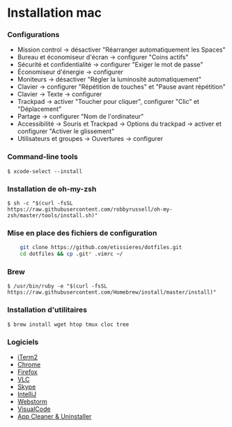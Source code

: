 # Installation mac

### Configurations

 * Mission control -> désactiver "Réarranger automatiquement les Spaces"
 * Bureau et économiseur d'écran -> configurer "Coins actifs"
 * Sécurité et confidentialité -> configurer "Exiger le mot de passe"
 * Économiseur d'énergie -> configurer
 * Moniteurs -> désactiver "Régler la luminosité automatiquement"
 * Clavier -> configurer "Répétition de touches" et "Pause avant répétition"
 * Clavier -> Texte -> configurer
 * Trackpad -> activer "Toucher pour cliquer", configurer "Clic" et "Déplacement"
 * Partage -> configurer "Nom de l'ordinateur"
 * Accessibilité -> Souris et Trackpad -> Options du trackpad -> activer et configurer "Activer le glissement"
 * Utilisateurs et groupes -> Ouvertures -> configurer

### Command-line tools

    $ xcode-select --install

### Installation de oh-my-zsh

    $ sh -c "$(curl -fsSL https://raw.githubusercontent.com/robbyrussell/oh-my-zsh/master/tools/install.sh)"

### Mise en place des fichiers de configuration

```bash
    git clone https://github.com/etissieres/dotfiles.git
    cd dotfiles && cp .git* .vimrc ~/
```

### Brew

    $ /usr/bin/ruby -e "$(curl -fsSL https://raw.githubusercontent.com/Homebrew/install/master/install)"

### Installation d'utilitaires

    $ brew install wget htop tmux cloc tree

### Logiciels

 * [iTerm2](https://iterm2.com/downloads/stable/latest)
 * [Chrome](https://www.google.fr/chrome/browser/desktop/index.html)
 * [Firefox](https://www.mozilla.org/fr/firefox/new/?scene=2)
 * [VLC](https://www.videolan.org/vlc/index.fr.html)
 * [Skype](https://www.skype.com/fr/download-skype/skype-for-mac/downloading/)
 * [IntelliJ](https://www.jetbrains.com/idea/download/download-thanks.html?platform=mac)
 * [Webstorm](https://www.jetbrains.com/webstorm/download/download-thanks.html)
 * [VisualCode](https://code.visualstudio.com/)
 * [App Cleaner & Uninstaller](https://itunes.apple.com/fr/app/app-cleaner-uninstaller/id1013897218?mt=12)

